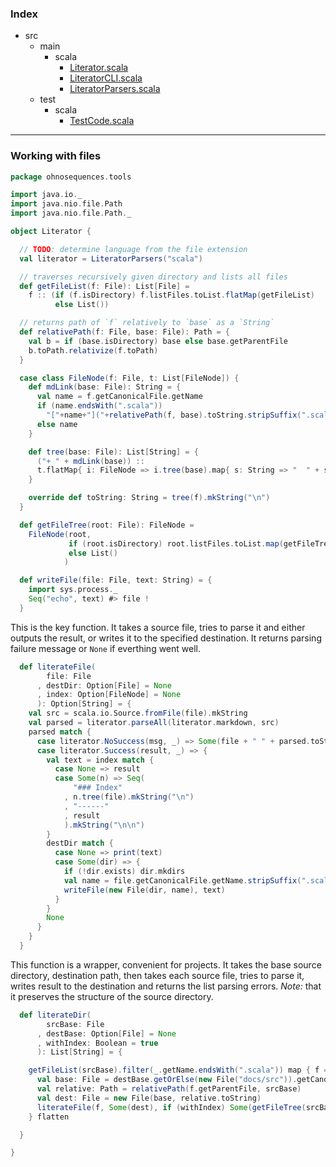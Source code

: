 ### Index

+ src
  + main
    + scala
      + [Literator.scala](Literator.md)
      + [LiteratorCLI.scala](LiteratorCLI.md)
      + [LiteratorParsers.scala](LiteratorParsers.md)
  + test
    + scala
      + [TestCode.scala](../../test/scala/TestCode.md)

------

### Working with files

```scala
package ohnosequences.tools

import java.io._
import java.nio.file.Path
import java.nio.file.Path._

object Literator {

  // TODO: determine language from the file extension
  val literator = LiteratorParsers("scala")

  // traverses recursively given directory and lists all files
  def getFileList(f: File): List[File] =
    f :: (if (f.isDirectory) f.listFiles.toList.flatMap(getFileList) 
          else List())

  // returns path of `f` relatively to `base` as a `String`
  def relativePath(f: File, base: File): Path = {
    val b = if (base.isDirectory) base else base.getParentFile
    b.toPath.relativize(f.toPath)
  }

  case class FileNode(f: File, t: List[FileNode]) {
    def mdLink(base: File): String = {
      val name = f.getCanonicalFile.getName
      if (name.endsWith(".scala")) 
        "["+name+"]("+relativePath(f, base).toString.stripSuffix(".scala")+".md)"
      else name
    }

    def tree(base: File): List[String] = {
      ("+ " + mdLink(base)) :: 
      t.flatMap{ i: FileNode => i.tree(base).map{ s: String => "  " + s } }
    }

    override def toString: String = tree(f).mkString("\n")
  }

  def getFileTree(root: File): FileNode =
    FileNode(root, 
             if (root.isDirectory) root.listFiles.toList.map(getFileTree) 
             else List()
            )

  def writeFile(file: File, text: String) = {
    import sys.process._
    Seq("echo", text) #> file !
  }
```

This is the key function. It takes a source file, tries to parse it
and either outputs the result, or writes it to the specified destination. 
It returns parsing failure message or `None` if everthing went well.

```scala
  def literateFile(
        file: File
      , destDir: Option[File] = None
      , index: Option[FileNode] = None
      ): Option[String] = {
    val src = scala.io.Source.fromFile(file).mkString
    val parsed = literator.parseAll(literator.markdown, src) 
    parsed match {
      case literator.NoSuccess(msg, _) => Some(file + " " + parsed.toString)
      case literator.Success(result, _) => {
        val text = index match {
          case None => result
          case Some(n) => Seq(
              "### Index"
            , n.tree(file).mkString("\n")
            , "------"
            , result
            ).mkString("\n\n")
        }
        destDir match {
          case None => print(text)
          case Some(dir) => {
            if (!dir.exists) dir.mkdirs
            val name = file.getCanonicalFile.getName.stripSuffix(".scala")+".md"
            writeFile(new File(dir, name), text) 
          }
        }
        None
      }
    }
  }
```

This function is a wrapper, convenient for projects. It takes 
the base source directory, destination path, then takes each 
source file, tries to parse it, writes result to the destination
and returns the list parsing errors.
_Note:_ that it preserves the structure of the source directory.

```scala
  def literateDir(
        srcBase: File
      , destBase: Option[File] = None
      , withIndex: Boolean = true
      ): List[String] = {

    getFileList(srcBase).filter(_.getName.endsWith(".scala")) map { f =>
      val base: File = destBase.getOrElse(new File("docs/src")).getCanonicalFile
      val relative: Path = relativePath(f.getParentFile, srcBase)
      val dest: File = new File(base, relative.toString)
      literateFile(f, Some(dest), if (withIndex) Some(getFileTree(srcBase)) else None)
    } flatten

  }

}


```

